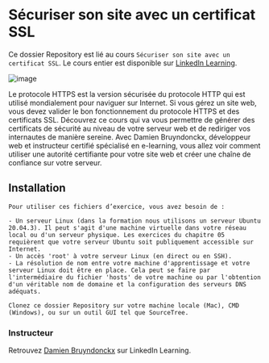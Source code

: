 # Sécuriser son site avec un certificat SSL

Ce dossier Repository est lié au cours `Sécuriser son site avec un certificat SSL`. Le cours entier est disponible sur [LinkedIn Learning][lil-course-url].

![image](https://media-exp1.licdn.com/dms/image/C4D0DAQHFBDAh5Jcjug/learning-public-crop_675_1200/0/1644852849030?e=1659614400&v=beta&t=fTnPKMyC-oqApIu7eKhhA9dUM1uk3FOfBokbakjiMII) 

Le protocole HTTPS est la version sécurisée du protocole HTTP qui est utilisé mondialement pour naviguer sur Internet. Si vous gérez un site web, vous devez valider le bon fonctionnement du protocole HTTPS et des certificats SSL. Découvrez ce cours qui va vous permettre de générer des certificats de sécurité au niveau de votre serveur web et de rediriger vos internautes de manière sereine. Avec Damien Bruyndonckx, développeur web et instructeur certifié spécialisé en e-learning, vous allez voir comment utiliser une autorité certifiante pour votre site web et créer une chaîne de confiance sur votre serveur.

## Installation

    Pour utiliser ces fichiers d’exercice, vous avez besoin de : 
    
    - Un serveur Linux (dans la formation nous utilisons un serveur Ubuntu 20.04.3). Il peut s'agit d'une machine virtuelle dans votre réseau local ou d'un serveur physique. Les exercices du chapitre 05 requièrent que votre serveur Ubuntu soit publiquement accessible sur Internet.
    - Un accès 'root' à votre serveur Linux (en direct ou en SSH).
    - La résolution de nom entre votre machine d'apprentissage et votre serveur Linux doit être en place. Cela peut se faire par l'intermédiaire du fichier 'hosts' de votre machine ou par l'obtention d'un véritable nom de domaine et la configuration des serveurs DNS adéquats.
    
    Clonez ce dossier Repository sur votre machine locale (Mac), CMD (Windows), ou sur un outil GUI tel que SourceTree. 
   

### Instructeur

Retrouvez [Damien Bruyndonckx](https://www.linkedin.com/learning/instructors/damien-bruyndonckx) sur LinkedIn Learning.

[lil-course-url]: https://www.linkedin.com/learning/securiser-son-site-avec-un-certificat-ssl
[lil-thumbnail-url]: https://media-exp1.licdn.com/dms/image/C4D0DAQHFBDAh5Jcjug/learning-public-crop_675_1200/0/1644852849030?e=1646964000&v=beta&t=mb8ZZinlsc3qOhYuPF7K92uGnGMCgWQkiY_CDn-9uK4
